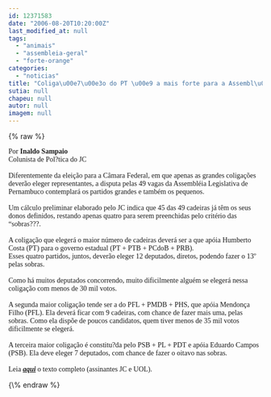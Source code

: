 ```yaml
---
id: 12371583
date: "2006-08-20T10:20:00Z"
last_modified_at: null
tags:
  - "animais"
  - "assembleia-geral"
  - "forte-orange"
categories:
  - "noticias"
title: "Coliga\u00e7\u00e3o do PT \u00e9 a mais forte para a Assembl\u00e9ia"
sutia: null
chapeu: null
autor: null
imagem: null
---
```

{\% raw %}
<p><P><FONT face=Verdana>Por <STRONG>Inaldo Sampaio</STRONG><BR>Colunista de Pol?tica do JC<BR></FONT><FONT face=Verdana><BR>Diferentemente da eleição para a Câmara Federal, em que apenas as grandes coligações deverão eleger representantes, a disputa pelas 49 vagas da Assembléia Legislativa de Pernambuco contemplará os partidos grandes e também os pequenos. <BR></FONT><FONT face=Verdana><BR>Um cálculo preliminar elaborado pelo JC indica que 45 das 49 cadeiras já têm os seus donos definidos, restando apenas quatro para serem preenchidas pelo critério das “sobras???. <BR><BR>A coligação que elegerá o maior número de cadeiras deverá ser a que apóia Humberto Costa (PT) para o governo estadual (PT + PTB + PCdoB + PRB). <BR>Esses quatro partidos, juntos, deverão eleger 12 deputados, diretos, podendo fazer o 13º pelas sobras. <BR><BR>Como há muitos deputados concorrendo, muito dificilmente alguém se elegerá nessa coligação com menos de 30 mil votos. <BR><BR>A segunda maior coligação tende ser a do PFL + PMDB + PHS, que apóia Mendonça Filho (PFL). Ela deverá ficar com 9 cadeiras, com chance de fazer mais uma, pelas sobras. Como ela dispõe de poucos candidatos, quem tiver menos de 35 mil votos dificilmente se elegerá. <BR><BR>A terceira maior coligação é constitu?da pelo PSB + PL + PDT e apóia Eduardo Campos (PSB). Ela deve eleger 7 deputados, com chance de fazer o oitavo nas sobras. <BR><BR>Leia <STRONG><EM><A href=\"https://jc3.uol.com.br/jornal/2006/08/20/not_197396.php\" target=_blank>aqui</A></EM></STRONG> o texto completo (assinantes JC e UOL).</FONT></P> </p>
{\% endraw %}